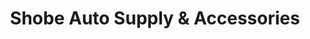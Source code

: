 ---
title: "Shobe Auto Supply & Accessories"
url: /digos-city/shobe-auto-supply-and-accessories/
shop: car parts
---
